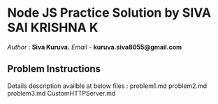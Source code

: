 # Node JS Practice Solution by SIVA SAI KRISHNA K 
_Author_ : **Siva Kuruva.**
*Email* - __kuruva.siva8055@gmail.com__

## Problem Instructions
Details description availble at below files :
problem1.md
problem2.md
problem3.md
CustomHTTPServer.md